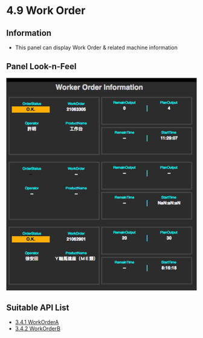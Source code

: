 # 4.9 Work Order

## Information

* This panel can display Work Order & related machine information

## Panel Look-n-Feel

![](/images/3.4.1-WorkOrderA.png)   

## Suitable API List
  * [3.4.1 WorkOrderA](/api/3.4_work_order_funcs/WorkOrderA.md)
  * [3.4.2 WorkOrderB](/api/3.4_work_order_funcs/WorkOrderB.md)
